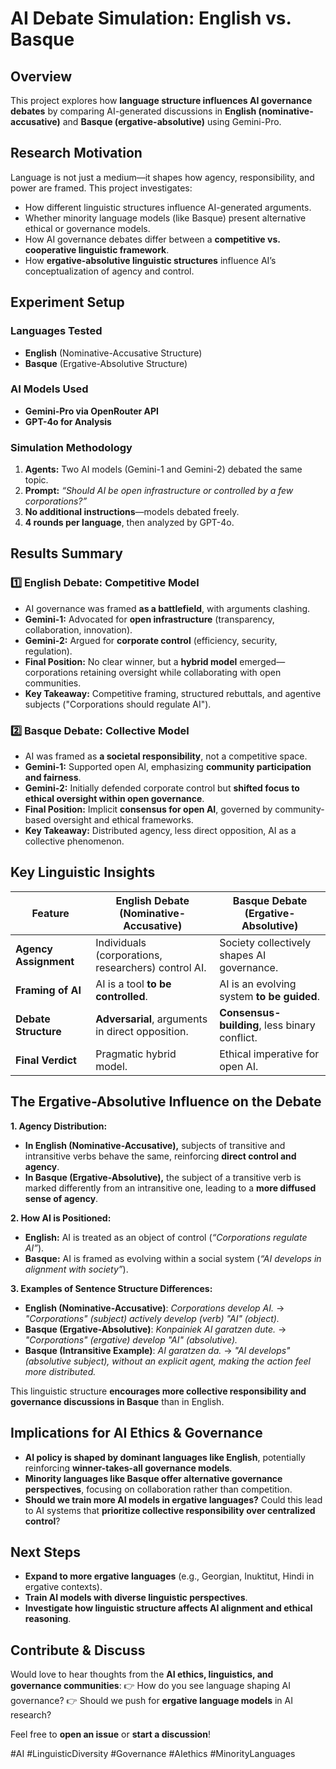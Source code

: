 # AI Debate Simulation: English vs. Basque

## Overview
This project explores how **language structure influences AI governance debates** by comparing AI-generated discussions in **English (nominative-accusative)** and **Basque (ergative-absolutive)** using Gemini-Pro.

## Research Motivation
Language is not just a medium—it shapes how agency, responsibility, and power are framed. This project investigates:
- How different linguistic structures influence AI-generated arguments.
- Whether minority language models (like Basque) present alternative ethical or governance models.
- How AI governance debates differ between a **competitive vs. cooperative linguistic framework**.
- How **ergative-absolutive linguistic structures** influence AI’s conceptualization of agency and control.

## Experiment Setup
### **Languages Tested**
- **English** (Nominative-Accusative Structure)
- **Basque** (Ergative-Absolutive Structure)

### **AI Models Used**
- **Gemini-Pro via OpenRouter API**
- **GPT-4o for Analysis**

### **Simulation Methodology**
1. **Agents:** Two AI models (Gemini-1 and Gemini-2) debated the same topic.
2. **Prompt:** *“Should AI be open infrastructure or controlled by a few corporations?”*
3. **No additional instructions**—models debated freely.
4. **4 rounds per language**, then analyzed by GPT-4o.

## Results Summary

### **1️⃣ English Debate: Competitive Model**
- AI governance was framed **as a battlefield**, with arguments clashing.
- **Gemini-1:** Advocated for **open infrastructure** (transparency, collaboration, innovation).
- **Gemini-2:** Argued for **corporate control** (efficiency, security, regulation).
- **Final Position:** No clear winner, but a **hybrid model** emerged—corporations retaining oversight while collaborating with open communities.
- **Key Takeaway:** Competitive framing, structured rebuttals, and agentive subjects ("Corporations should regulate AI").

### **2️⃣ Basque Debate: Collective Model**
- AI was framed as **a societal responsibility**, not a competitive space.
- **Gemini-1:** Supported open AI, emphasizing **community participation and fairness**.
- **Gemini-2:** Initially defended corporate control but **shifted focus to ethical oversight within open governance**.
- **Final Position:** Implicit **consensus for open AI**, governed by community-based oversight and ethical frameworks.
- **Key Takeaway:** Distributed agency, less direct opposition, AI as a collective phenomenon.

## Key Linguistic Insights
| Feature | English Debate (Nominative-Accusative) | Basque Debate (Ergative-Absolutive) |
|---------|--------------------------------|--------------------------------|
| **Agency Assignment** | Individuals (corporations, researchers) control AI. | Society collectively shapes AI governance. |
| **Framing of AI** | AI is a tool **to be controlled**. | AI is an evolving system **to be guided**. |
| **Debate Structure** | **Adversarial**, arguments in direct opposition. | **Consensus-building**, less binary conflict. |
| **Final Verdict** | Pragmatic hybrid model. | Ethical imperative for open AI. |

## The Ergative-Absolutive Influence on the Debate
**1. Agency Distribution:**
- **In English (Nominative-Accusative),** subjects of transitive and intransitive verbs behave the same, reinforcing **direct control and agency**.
- **In Basque (Ergative-Absolutive),** the subject of a transitive verb is marked differently from an intransitive one, leading to a **more diffused sense of agency**.

**2. How AI is Positioned:**
- **English:** AI is treated as an object of control (*“Corporations regulate AI”*).
- **Basque:** AI is framed as evolving within a social system (*“AI develops in alignment with society”*).

**3. Examples of Sentence Structure Differences:**
- **English (Nominative-Accusative)**: *Corporations develop AI.* → *"Corporations" (subject) actively develop (verb) "AI" (object).*
- **Basque (Ergative-Absolutive)**: *Konpainiek AI garatzen dute.* → *"Corporations" (ergative) develop "AI" (absolutive).*
- **Basque (Intransitive Example)**: *AI garatzen da.* → *"AI develops" (absolutive subject), without an explicit agent, making the action feel more distributed.*

This linguistic structure **encourages more collective responsibility and governance discussions in Basque** than in English.

## Implications for AI Ethics & Governance
- **AI policy is shaped by dominant languages like English**, potentially reinforcing **winner-takes-all governance models**.
- **Minority languages like Basque offer alternative governance perspectives**, focusing on collaboration rather than competition.
- **Should we train more AI models in ergative languages?** Could this lead to AI systems that **prioritize collective responsibility over centralized control**?

## Next Steps
- **Expand to more ergative languages** (e.g., Georgian, Inuktitut, Hindi in ergative contexts).
- **Train AI models with diverse linguistic perspectives**.
- **Investigate how linguistic structure affects AI alignment and ethical reasoning**.

## Contribute & Discuss
Would love to hear thoughts from the **AI ethics, linguistics, and governance communities**:
👉 How do you see language shaping AI governance?
👉 Should we push for **ergative language models** in AI research?

Feel free to **open an issue** or **start a discussion**!

#AI #LinguisticDiversity #Governance #AIethics #MinorityLanguages

